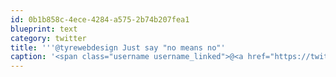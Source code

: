 ```yaml
---
id: 0b1b858c-4ece-4284-a575-2b74b207fea1
blueprint: text
category: twitter
title: '''@tyrewebdesign Just say "no means no"'
caption: '<span class="username username_linked">@<a href="https://twitter.com/tyrewebdesign" title="Dylan Tyre">tyrewebdesign</a></span> Just say "no means no"'
---
```


